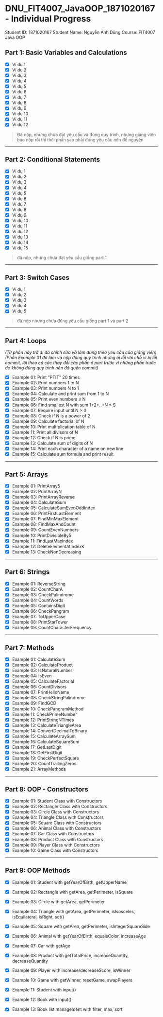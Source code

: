 # DNU_FIT4007_JavaOOP_1871020167 - Individual Progress

Student ID: 1871020167
Student Name: Nguyễn Anh Dũng
Course: FIT4007 Java OOP



## Part 1: Basic Variables and Calculations
- [x] Ví dụ 1
- [x] Ví dụ 2
- [x] Ví dụ 3
- [x] Ví dụ 4
- [x] Ví dụ 5
- [x] Ví dụ 6
- [x] Ví dụ 7
- [x] Ví dụ 8
- [x] Ví dụ 9
- [x] Ví dụ 10
- [x] Ví dụ 11
- [x] Ví dụ 12

> Đã nộp, nhưng chưa đạt yêu cầu và đúng quy trình, nhưng giảng viên bảo nộp rồi thì thôi 
> phần sau phải đúng yêu cầu nên để nguyên


---

## Part 2: Conditional Statements
- [x] Ví dụ 1
- [x] Ví dụ 2
- [x] Ví dụ 3
- [x] Ví dụ 4
- [x] Ví dụ 5
- [x] Ví dụ 6
- [x] Ví dụ 7
- [x] Ví dụ 8
- [x] Ví dụ 9
- [x] Ví dụ 10
- [x] Ví dụ 11
- [x] Ví dụ 12
- [x] Ví dụ 13
- [x] Ví dụ 14
- [x] Ví dụ 15

> đã nộp, nhưng chưa đạt yêu cầu giống part 1

---

## Part 3: Switch Cases
- [x] Ví dụ 1
- [x] Ví dụ 2
- [x] Ví dụ 3
- [x] Ví dụ 4
- [x] Ví dụ 5

> đã nộp nhưng chưa đúng yêu cầu giống part 1 và part 2 

---

## Part 4: Loops
*(Từ phần này trở đi đã chỉnh sửa và làm đúng theo yêu cầu của giảng viên)*
*(Phần Example 01 đã làm và nộp đúng quy trình nhưng bị lỗi vài chỗ vì bị lỗi commit,
  lôi theo cả các thay đổi các phần ở part trước vì những phần trước do không đúng quy
  trình nên đã quên commit)*
- [x] Example 01: Print "PTIT" 20 times
- [x] Example 02: Print numbers 1 to N
- [x] Example 03: Print numbers N to 1
- [x] Example 04: Calculate and print sum from 1 to N
- [x] Example 05: Print even numbers ≤ N
- [x] Example 06: Find smallest N with sum 1+2+..+N ≤ S
- [x] Example 07: Require input until N > 0
- [x] Example 08: Check if N is a power of 2
- [x] Example 09: Calculate factorial of N
- [x] Example 10: Print multiplication table of N
- [x] Example 11: Print all divisors of N
- [x] Example 12: Check if N is prime
- [x] Example 13: Calculate sum of digits of N
- [x] Example 14: Print each character of a name on new line
- [x] Example 15: Calculate sum formula and print result

---

## Part 5: Arrays
- [x] Example 01: PrintArray5
- [x] Example 02: PrintArrayN
- [x] Example 03: PrintArrayReverse
- [x] Example 04: CalculateSum
- [x] Example 05: CalculateSumEvenOddIndex
- [x] Example 06: PrintFirstLastElement
- [x] Example 07: FindMinMaxElement
- [x] Example 08: FindMaxAndCount
- [x] Example 09: CountEvenNumbers
- [x] Example 10: PrintDivisibleBy5
- [x] Example 11: FindLastMaxIndex
- [x] Example 12: DeleteElementAtIndexK
- [x] Example 13: CheckNonDecreasing

---

## Part 6: Strings
- [x] Example 01: ReverseString
- [x] Example 02: CountCharA
- [x] Example 03: CheckPalindrome
- [x] Example 04: CountWords
- [x] Example 05: ContainsDigit
- [x] Example 06: CheckPangram
- [x] Example 07: ToUpperCase
- [x] Example 08: PrintStarTower
- [x] Example 09: CountCharacterFrequency

---

## Part 7: Methods
- [x] Example 01: CalculateSum 
- [x] Example 02: CalculateProduct 
- [x] Example 03: IsNaturalNumber 
- [x] Example 04: IsEven 
- [x] Example 05: CalculateFactorial 
- [x] Example 06: CountDivisors 
- [x] Example 07: PrintHelloName 
- [x] Example 08: CheckStringPalindrome 
- [x] Example 09: FindGCD 
- [x] Example 10: CheckPangramMethod 
- [x] Example 11: CheckPrimeNumber 
- [x] Example 12: PrintStringNTimes 
- [x] Example 13: CalculateTriangleArea 
- [x] Example 14: ConvertDecimalToBinary 
- [x] Example 15: CalculateArraySum 
- [x] Example 16: CalculateSquareSum 
- [x] Example 17: GetLastDigit 
- [x] Example 18: GetFirstDigit 
- [x] Example 19: CheckPerfectSquare 
- [x] Example 20: CountTrailingZeros 
- [x] Example 21: ArrayMethods 

---

## Part 8: OOP - Constructors
- [x] Example 01: Student Class with Constructors 
- [x] Example 02: Rectangle Class with Constructors 
- [x] Example 03: Circle Class with Constructors 
- [x] Example 04: Triangle Class with Constructors 
- [x] Example 05: Square Class with Constructors 
- [x] Example 06: Animal Class with Constructors 
- [x] Example 07: Car Class with Constructors 
- [x] Example 08: Product Class with Constructors 
- [x] Example 09: Player Class with Constructors 
- [x] Example 10: Game Class with Constructors 

---

## Part 9: OOP Methods
- [x] Example 01: Student with getYearOfBirth, getUpperName
- [x] Example 02: Rectangle with getArea, getPerimeter, isSquare
- [x] Example 03: Circle with getArea, getPerimeter
- [x] Example 04: Triangle with getArea, getPerimeter, isIsosceles, isEquilateral, isRight, set()
- [x] Example 05: Square with getArea, getPerimeter, isIntegerSquareSide
- [x] Example 06: Animal with getYearOfBirth, equalsColor, increaseAge
- [x] Example 07: Car with getAge
- [x] Example 08: Product with getTotalPrice, increaseQuantity, decreaseQuantity
- [x] Example 09: Player with increase/decreaseScore, isWinner
- [x] Example 10: Game with getWinner, resetGame, swapPlayers
- [x] Example 11: Student with input()
- [x] Example 12: Book with input()
- [x] Example 13: Book list management with filter, max, sort

